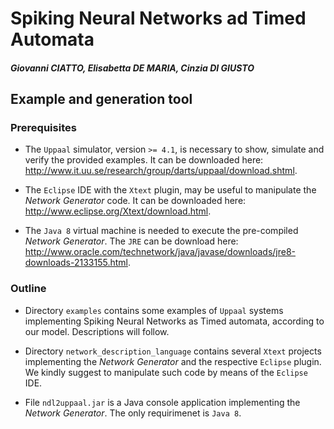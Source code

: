 Spiking Neural Networks ad Timed Automata
=========================================
##### Giovanni CIATTO, Elisabetta DE MARIA, Cinzia DI GIUSTO

Example and generation tool
---------------------------

### Prerequisites
* The `Uppaal` simulator, version `>= 4.1`, is necessary to show, simulate and verify the provided examples. It can be downloaded here: <http://www.it.uu.se/research/group/darts/uppaal/download.shtml>.

* The `Eclipse` IDE with the `Xtext` plugin, may be useful to manipulate the *Network Generator* code. It can be downloaded here: <http://www.eclipse.org/Xtext/download.html>.

* The `Java 8` virtual machine is needed to execute the pre-compiled *Network Generator*. The `JRE` can be download here: <http://www.oracle.com/technetwork/java/javase/downloads/jre8-downloads-2133155.html>.

### Outline
* Directory `examples` contains some examples of `Uppaal` systems implementing Spiking Neural Networks as Timed automata, according to our model. Descriptions will follow.

* Directory `network_description_language` contains several `Xtext` projects implementing the *Network Generator* and the respective `Eclipse` plugin. We kindly suggest to manipulate such code by means of the `Eclipse` IDE.

* File `ndl2uppaal.jar` is a Java console application implementing the *Network Generator*. The only requirimenet is `Java 8`.
